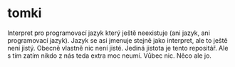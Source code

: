 tomki
=====

Interpret pro programovací jazyk který ještě neexistuje (ani jazyk, ani programovací jazyk).
Jazyk se asi jmenuje stejně jako interpret, ale to ještě není jistý. Obecně vlastně nic není jisté.
Jediná jistota je tento repositář. Ale s tím zatím nikdo z nás teda extra moc neumí. Vůbec nic. Něco ale jo.
